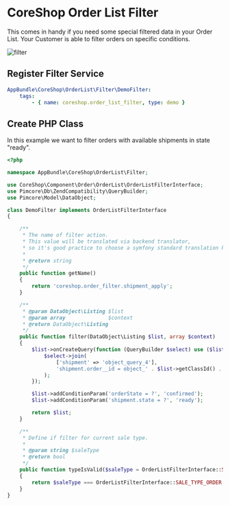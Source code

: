 # CoreShop Order List Filter

This comes in handy if you need some special filtered data in your Order List.
Your Customer is able to filter orders on specific conditions.

![filter](http://g.recordit.co/ciLUUskSxX.gif)

## Register Filter Service

```yml
AppBundle\CoreShop\OrderList\Filter\DemoFilter:
    tags:
        - { name: coreshop.order_list_filter, type: demo }
```

## Create PHP Class
In this example we want to filter orders with available shipments in state "ready".

```php
<?php

namespace AppBundle\CoreShop\OrderList\Filter;

use CoreShop\Component\Order\OrderList\OrderListFilterInterface;
use Pimcore\Db\ZendCompatibility\QueryBuilder;
use Pimcore\Model\DataObject;

class DemoFilter implements OrderListFilterInterface
{

    /**
     * The name of filter action.
     * This value will be translated via backend translator,
     * so it's good practice to choose a symfony standard translation keys like "coreshop.order_filter.your_filter_name".
     *
     * @return string
     */
    public function getName()
    {
        return 'coreshop.order_filter.shipment_apply';
    }

    /**
     * @param DataObject\Listing $list
     * @param array              $context
     * @return DataObject\Listing
     */
    public function filter(DataObject\Listing $list, array $context)
    {
        $list->onCreateQuery(function (QueryBuilder $select) use ($list) {
            $select->join(
                ['shipment' => 'object_query_4'],
                'shipment.order__id = object_' . $list->getClassId() . '.o_id'
            );
        });

        $list->addConditionParam('orderState = ?', 'confirmed');
        $list->addConditionParam('shipment.state = ?', 'ready');

        return $list;
    }

    /**
     * Define if filter for current sale type.
     *
     * @param string $saleType
     * @return bool
     */
    public function typeIsValid($saleType = OrderListFilterInterface::SALE_TYPE_ORDER)
    {
        return $saleType === OrderListFilterInterface::SALE_TYPE_ORDER;
    }
}
```